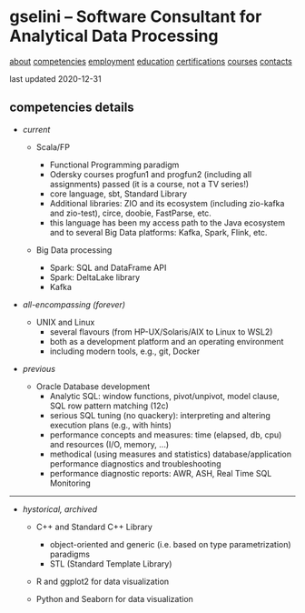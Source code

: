 # gselini – Software Consultant for Analytical Data Processing

<div class="topnav">
    <a href="./index.html">about</a>
    <a class="active" href="./competencies.html">competencies</a>
    <a href="./employment.html">employment</a>
    <a href="./education.html">education</a>
    <a href="./certifications.html">certifications</a>
    <a href="./courses.html">courses</a>
    <a href="./contacts.html">contacts</a>
</div>

last updated 2020-12-31

## competencies details

* *current*
    + Scala/FP
        - Functional Programming paradigm
        - Odersky courses progfun1 and progfun2 (including all assignments) passed (it is a course, not a TV series!)
        - core language, sbt, Standard Library
        - Additional libraries: ZIO and its ecosystem (including zio-kafka and zio-test), circe, doobie, FastParse, etc.
        - this language has been my access path to the Java ecosystem and to several Big Data platforms: Kafka, Spark, Flink, etc.

    + Big Data processing
        - Spark: SQL and DataFrame API
        - Spark: DeltaLake library
        - Kafka

* *all-encompassing (forever)*
    + UNIX and Linux
        - several flavours (from HP-UX/Solaris/AIX to Linux to WSL2)
        - both as a development platform and an operating environment
        - including modern tools, e.g., git, Docker

* *previous*
    + Oracle Database development
        - Analytic SQL: window functions, pivot/unpivot, model clause, SQL row pattern matching (12c)
        - serious SQL tuning (no quackery): interpreting and altering execution plans (e.g., with hints)
        - performance concepts and measures: time (elapsed, db, cpu) and resources (I/O, memory, ...)
        - methodical (using measures and statistics) database/application performance diagnostics and troubleshooting
        - performance diagnostic reports: AWR, ASH, Real Time SQL Monitoring

---
* *hystorical, archived*
    + C++ and Standard C++ Library
        - object-oriented and generic (i.e. based on type parametrization) paradigms
        - STL (Standard Template Library)

    + R and ggplot2 for data visualization

    + Python and Seaborn for data visualization
